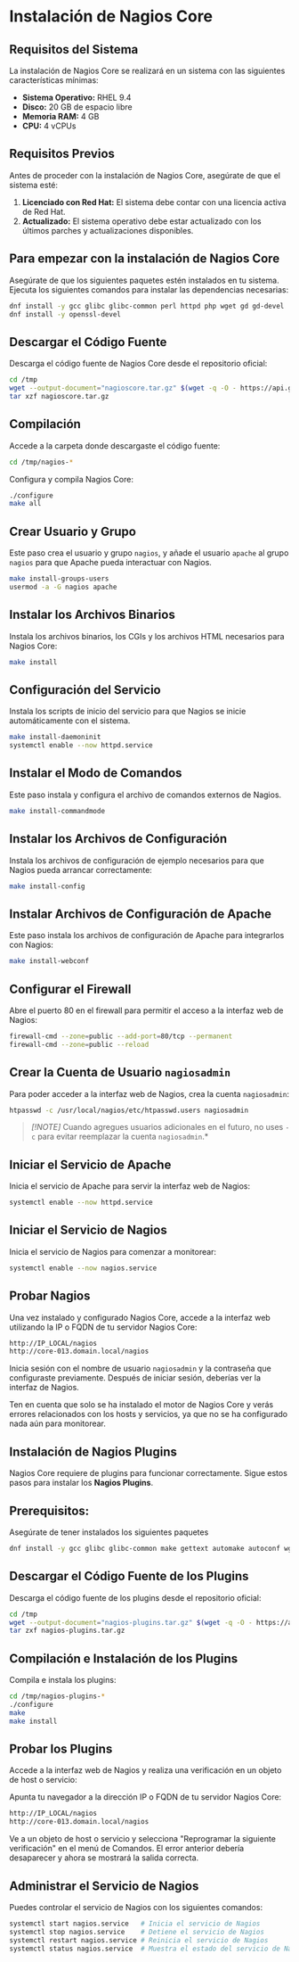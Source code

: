 

# Instalación de Nagios Core

## Requisitos del Sistema

La instalación de Nagios Core se realizará en un sistema con las siguientes características mínimas:

- **Sistema Operativo:** RHEL 9.4
- **Disco:** 20 GB de espacio libre
- **Memoria RAM:** 4 GB
- **CPU:** 4 vCPUs

## Requisitos Previos

Antes de proceder con la instalación de Nagios Core, asegúrate de que el sistema esté:

1. **Licenciado con Red Hat:** El sistema debe contar con una licencia activa de Red Hat.
2. **Actualizado:** El sistema operativo debe estar actualizado con los últimos parches y actualizaciones disponibles.

## Para empezar con la instalación de Nagios Core
Asegúrate de que los siguientes paquetes estén instalados en tu sistema. Ejecuta los siguientes comandos para instalar las dependencias necesarias:


```bash
dnf install -y gcc glibc glibc-common perl httpd php wget gd gd-devel
dnf install -y openssl-devel
```

## Descargar el Código Fuente

Descarga el código fuente de Nagios Core desde el repositorio oficial:

```bash
cd /tmp
wget --output-document="nagioscore.tar.gz" $(wget -q -O - https://api.github.com/repos/NagiosEnterprises/nagioscore/releases/latest  | grep '"browser_download_url":' | grep -o 'https://[^"]*')
tar xzf nagioscore.tar.gz
```

## Compilación

Accede a la carpeta donde descargaste el código fuente:

```bash
cd /tmp/nagios-*
```

Configura y compila Nagios Core:

```bash
./configure
make all
```

## Crear Usuario y Grupo

Este paso crea el usuario y grupo `nagios`, y añade el usuario `apache` al grupo `nagios` para que Apache pueda interactuar con Nagios.

```bash
make install-groups-users
usermod -a -G nagios apache
```

## Instalar los Archivos Binarios

Instala los archivos binarios, los CGIs y los archivos HTML necesarios para Nagios Core:

```bash
make install
```

## Configuración del Servicio

Instala los scripts de inicio del servicio para que Nagios se inicie automáticamente con el sistema.

```bash
make install-daemoninit
systemctl enable --now httpd.service
```

## Instalar el Modo de Comandos

Este paso instala y configura el archivo de comandos externos de Nagios.

```bash
make install-commandmode
```

## Instalar los Archivos de Configuración

Instala los archivos de configuración de ejemplo necesarios para que Nagios pueda arrancar correctamente:

```bash
make install-config
```

## Instalar Archivos de Configuración de Apache

Este paso instala los archivos de configuración de Apache para integrarlos con Nagios:

```bash
make install-webconf
```

## Configurar el Firewall

Abre el puerto 80 en el firewall para permitir el acceso a la interfaz web de Nagios:

```bash
firewall-cmd --zone=public --add-port=80/tcp --permanent
firewall-cmd --zone=public --reload
```

## Crear la Cuenta de Usuario `nagiosadmin`

Para poder acceder a la interfaz web de Nagios, crea la cuenta `nagiosadmin`:

```bash
htpasswd -c /usr/local/nagios/etc/htpasswd.users nagiosadmin
```

> _[!NOTE]_
> Cuando agregues usuarios adicionales en el futuro, no uses `-c` para evitar reemplazar la cuenta `nagiosadmin`.*

## Iniciar el Servicio de Apache

Inicia el servicio de Apache para servir la interfaz web de Nagios:

```bash
systemctl enable --now httpd.service
```

## Iniciar el Servicio de Nagios

Inicia el servicio de Nagios para comenzar a monitorear:

```bash
systemctl enable --now nagios.service
```

## Probar Nagios

Una vez instalado y configurado Nagios Core, accede a la interfaz web utilizando la IP o FQDN de tu servidor Nagios Core:

```bash
http://IP_LOCAL/nagios
http://core-013.domain.local/nagios
```

Inicia sesión con el nombre de usuario `nagiosadmin` y la contraseña que configuraste previamente. Después de iniciar sesión, deberías ver la interfaz de Nagios.

Ten en cuenta que solo se ha instalado el motor de Nagios Core y verás errores relacionados con los hosts y servicios, ya que no se ha configurado nada aún para monitorear.

## Instalación de Nagios Plugins

Nagios Core requiere de plugins para funcionar correctamente. Sigue estos pasos para instalar los **Nagios Plugins**.

## **Prerequisitos:**

Asegúrate de tener instalados los siguientes paquetes

```bash
dnf install -y gcc glibc glibc-common make gettext automake autoconf wget openssl-devel net-snmp net-snmp-utils
```

## Descargar el Código Fuente de los Plugins

Descarga el código fuente de los plugins desde el repositorio oficial:

```bash
cd /tmp
wget --output-document="nagios-plugins.tar.gz" $(wget -q -O - https://api.github.com/repos/nagios-plugins/nagios-plugins/releases/latest  | grep '"browser_download_url":' | grep -o 'https://[^"]*')
tar zxf nagios-plugins.tar.gz
```

## Compilación e Instalación de los Plugins

Compila e instala los plugins:

```bash
cd /tmp/nagios-plugins-*
./configure
make
make install
```

## Probar los Plugins

Accede a la interfaz web de Nagios y realiza una verificación en un objeto de host o servicio:

Apunta tu navegador a la dirección IP o FQDN de tu servidor Nagios Core:

   ```bash
   http://IP_LOCAL/nagios
   http://core-013.domain.local/nagios
   ```

Ve a un objeto de host o servicio y selecciona "Reprogramar la siguiente verificación" en el menú de Comandos. El error anterior debería desaparecer y ahora se mostrará la salida correcta.

## Administrar el Servicio de Nagios

Puedes controlar el servicio de Nagios con los siguientes comandos:

```bash
systemctl start nagios.service   # Inicia el servicio de Nagios
systemctl stop nagios.service    # Detiene el servicio de Nagios
systemctl restart nagios.service # Reinicia el servicio de Nagios
systemctl status nagios.service  # Muestra el estado del servicio de Nagios
```

